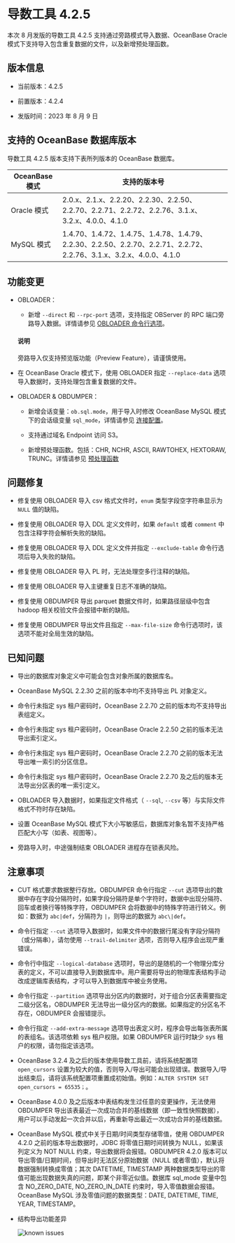 # 导数工具 4.2.5

本次 8 月发版的导数工具 4.2.5 支持通过旁路模式导入数据、OceanBase Oracle 模式下支持导入包含重复数据的文件，以及新增预处理函数。

## 版本信息

* 当前版本：4.2.5

* 前置版本：4.2.4

* 发版时间：2023 年 8 月 9 日

## 支持的 OceanBase 数据库版本

导数工具 4.2.5 版本支持下表所列版本的 OceanBase 数据库。


| OceanBase 模式|支持的版本号|
|-------------------------|--------------------------------------------------------------------------------------------------------|
| Oracle 模式 | 2.0.x、2.1.x、2.2.20、2.2.30、2.2.50、2.2.70、2.2.71、2.2.72、2.2.76、3.1.x、3.2.x、4.0.0、4.1.0                   |
| MySQL 模式  | 1.4.70、1.4.72、1.4.75、1.4.78、1.4.79、2.2.30、2.2.50、2.2.70、2.2.71、2.2.72、2.2.76、3.1.x、3.2.x、4.0.0、4.1.0 |

## 功能变更  

* OBLOADER：

  * 新增 `--direct` 和 `--rpc-port` 选项，支持指定 OBServer 的 RPC 端口旁路导入数据。详情请参见 [OBLOADER 命令行选项](../../../500.OBLOADER/200.obloader-command-line-options.md)。

  <main id="notice" type='explain'>
     <h4>说明</h4>
    <p>旁路导入仅支持预览版功能（Preview Feature），请谨慎使用。</p>
  </main>

* 在 OceanBase Oracle 模式下，使用 OBLOADER 指定 `--replace-data` 选项导入数据时，支持处理包含重复数据的文件。

* OBLOADER & OBDUMPER：

  * 新增会话变量：`ob.sql.mode`，用于导入时修改 OceanBase MySQL 模式下的会话级变量 `sql_mode`，详情请参见 [连接配置](../../../800.obloaderobdumper-session-variables.md)。

  * 支持通过域名 Endpoint 访问 S3。

  * 新增预处理函数。包括：CHR, NCHR, ASCII, RAWTOHEX, HEXTORAW, TRUNC。详情请参见 [预处理函数](../../../500.OBLOADER/300.obloader-data-processing/200.obloader-preprocessing-functions.md)


## 问题修复

  * 修复使用 OBLOADER 导入 csv 格式文件时，`enum` 类型字段空字符串显示为 `NULL` 值的缺陷。

  * 修复使用 OBLOADER 导入 DDL 定义文件时，如果 `default` 或者 `comment` 中包含注释字符会解析失败的缺陷。

  * 修复使用 OBLOADER 导入 DDL 定义文件并指定 `--exclude-table` 命令行选项后导入失败的缺陷。

  * 修复使用 OBLOADER 导入 PL 时，无法处理空多行注释的缺陷。

  * 修复使用 OBLOADER 导入主键重复日志不准确的缺陷。

  * 修复使用 OBDUMPER 导出 parquet 数据文件时，如果路径层级中包含 hadoop 相关校验文件会报错中断的缺陷。

  * 修复使用 OBDUMPER 导出文件且指定 `--max-file-size` 命令行选项时，该选项不能对全局生效的缺陷。


## 已知问题

* 导出的数据库对象定义中可能会包含对象所属的数据库名。

* OceanBase MySQL 2.2.30 之前的版本中均不支持导出 PL 对象定义。

* 命令行未指定 sys 租户密码时，OceanBase 2.2.70 之前的版本均不支持导出表组定义。

* 命令行未指定 sys 租户密码时，OceanBase Oracle 2.2.50 之前的版本无法导出索引定义。

* 命令行未指定 sys 租户密码时，OceanBase Oracle  2.2.70 之前的版本无法导出唯一索引的分区信息。

* 命令行未指定 sys 租户密码时，OceanBase Oracle 2.2.70 及之后的版本无法导出分区表的唯一索引定义。

* OBLOADER 导入数据时，如果指定文件格式（ `--sql`, `--csv` 等）与实际文件格式不符时存在缺陷。

* 设置 OceanBase MySQL 模式下大小写敏感后，数据库对象名暂不支持严格匹配大小写（如表、视图等）。

* 旁路导入时，中途强制结束 OBLOADER 进程存在锁表风险。



## 注意事项

* CUT 格式要求数据整行存放。OBDUMPER 命令行指定 `--cut` 选项导出的数据中存在字段分隔符时，如果字段分隔符是单个字符时，数据中出现分隔符、回车或者换行等特殊字符，OBDUMPER 会将数据中的特殊字符进行转义。例如：数据为 `abc|def`，分隔符为 `|`，则导出的数据为 `abc\|def`。

* 命令行指定 `--cut` 选项导入数据时，如果文件中的数据行尾没有字段分隔符（或分隔串），请勿使用 `--trail-delimiter` 选项，否则导入程序会出现严重错误。

* 命令行中指定 `--logical-database` 选项时，导出的是随机的一个物理分库分表的定义，不可以直接导入到数据库中。用户需要将导出的物理库表结构手动改成逻辑库表结构，才可以导入到数据库中被业务使用。

* 命令行指定 `--partition` 选项导出分区内的数据时，对于组合分区表需要指定二级分区名，OBDUMPER 无法导出一级分区内的数据。如果指定的分区名不存在，OBDUMPER 会报错提示。

* 命令行指定 `--add-extra-message` 选项导出表定义时，程序会导出每张表所属的表组名。该选项依赖 sys 租户权限。如果 OBDUMPER 运行时缺少 sys 租户的权限，请勿指定该选项。

* OceanBase 3.2.4 及之后的版本使用导数工具前，请将系统配置项 `open_cursors` 设置为较大的值，否则导入/导出可能会出现错误。数据导入/导出结束后，请将该系统配置项重置成初始值。例如：`ALTER SYSTEM SET open_cursors = 65535；`。

* OceanBase 4.0.0 及之后版本中表结构发生过任意的变更操作，无法使用 OBDUMPER 导出该表最近一次成功合并的基线数据（即一致性快照数据），用户可以手动发起一次合并以后，再重新导出最近一次成功合并的基线数据。

* OceanBase MySQL 模式中关于日期/时间类型存储零值，使用 OBDUMPER 4.2.0 之前的版本导出数据时，JDBC 将零值日期时间转换为 NULL，如果该列定义为 NOT NULL 约束，导出数据将会报错。OBDUMPER 4.2.0 版本可以导出零值/日期时间，但导出时无法区分原始数据（NULL 或者零值），默认将数据强制转换成零值；其次 DATETIME, TIMESTAMP 两种数据类型导出的零值可能出现数据失真的问题，即某个非零近似值。数据库 sql_mode 变量中包含 NO_ZERO_DATE, NO_ZERO_IN_DATE 约束时，导入零值数据会报错。OceanBase MySQL 涉及零值问题的数据类型：DATE, DATETIME, TIME, YEAR, TIMESTAMP。

* 结构导出功能差异
  
  ![known issues](https://obbusiness-private.oss-cn-shanghai.aliyuncs.com/doc/img/obloaderobdumper/420/known%20issues.png)
  